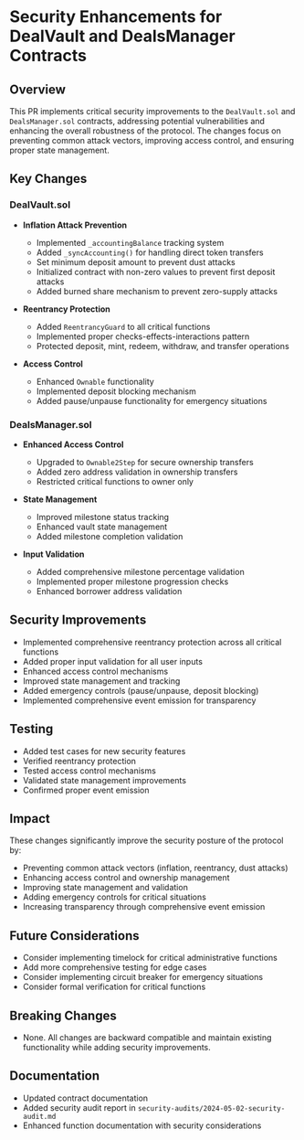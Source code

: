 # Security Enhancements for DealVault and DealsManager Contracts

## Overview

This PR implements critical security improvements to the `DealVault.sol` and `DealsManager.sol` contracts, addressing potential vulnerabilities and enhancing the overall robustness of the protocol. The changes focus on preventing common attack vectors, improving access control, and ensuring proper state management.

## Key Changes

### DealVault.sol

- **Inflation Attack Prevention**

  - Implemented `_accountingBalance` tracking system
  - Added `_syncAccounting()` for handling direct token transfers
  - Set minimum deposit amount to prevent dust attacks
  - Initialized contract with non-zero values to prevent first deposit attacks
  - Added burned share mechanism to prevent zero-supply attacks

- **Reentrancy Protection**

  - Added `ReentrancyGuard` to all critical functions
  - Implemented proper checks-effects-interactions pattern
  - Protected deposit, mint, redeem, withdraw, and transfer operations

- **Access Control**
  - Enhanced `Ownable` functionality
  - Implemented deposit blocking mechanism
  - Added pause/unpause functionality for emergency situations

### DealsManager.sol

- **Enhanced Access Control**

  - Upgraded to `Ownable2Step` for secure ownership transfers
  - Added zero address validation in ownership transfers
  - Restricted critical functions to owner only

- **State Management**

  - Improved milestone status tracking
  - Enhanced vault state management
  - Added milestone completion validation

- **Input Validation**
  - Added comprehensive milestone percentage validation
  - Implemented proper milestone progression checks
  - Enhanced borrower address validation

## Security Improvements

- Implemented comprehensive reentrancy protection across all critical functions
- Added proper input validation for all user inputs
- Enhanced access control mechanisms
- Improved state management and tracking
- Added emergency controls (pause/unpause, deposit blocking)
- Implemented comprehensive event emission for transparency

## Testing

- Added test cases for new security features
- Verified reentrancy protection
- Tested access control mechanisms
- Validated state management improvements
- Confirmed proper event emission

## Impact

These changes significantly improve the security posture of the protocol by:

- Preventing common attack vectors (inflation, reentrancy, dust attacks)
- Enhancing access control and ownership management
- Improving state management and validation
- Adding emergency controls for critical situations
- Increasing transparency through comprehensive event emission

## Future Considerations

- Consider implementing timelock for critical administrative functions
- Add more comprehensive testing for edge cases
- Consider implementing circuit breaker for emergency situations
- Consider formal verification for critical functions

## Breaking Changes

- None. All changes are backward compatible and maintain existing functionality while adding security improvements.

## Documentation

- Updated contract documentation
- Added security audit report in `security-audits/2024-05-02-security-audit.md`
- Enhanced function documentation with security considerations
